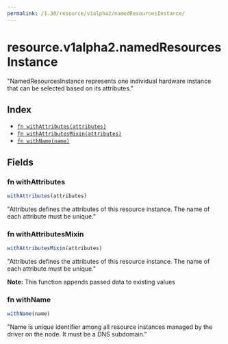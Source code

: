 ```yaml
---
permalink: /1.30/resource/v1alpha2/namedResourcesInstance/
---
```


# resource.v1alpha2.namedResourcesInstance

"NamedResourcesInstance represents one individual hardware instance that can be selected based on its attributes."

## Index

* [`fn withAttributes(attributes)`](#fn-withattributes)
* [`fn withAttributesMixin(attributes)`](#fn-withattributesmixin)
* [`fn withName(name)`](#fn-withname)

## Fields

### fn withAttributes

```ts
withAttributes(attributes)
```

"Attributes defines the attributes of this resource instance. The name of each attribute must be unique."

### fn withAttributesMixin

```ts
withAttributesMixin(attributes)
```

"Attributes defines the attributes of this resource instance. The name of each attribute must be unique."

**Note:** This function appends passed data to existing values

### fn withName

```ts
withName(name)
```

"Name is unique identifier among all resource instances managed by the driver on the node. It must be a DNS subdomain."